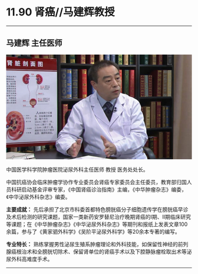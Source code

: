 # 11.90 肾癌//马建辉教授

---

## 马建辉 主任医师

![1682748593883](image/c11_090/1682748593883.png)

中国医学科学院肿瘤医院泌尿外科主任医师 教授 医务处处长。

中国抗癌协会临床肿瘤学协作专业委员会肾癌专家委员会主任委员，教育部归国人员科研启动基金评审专家，《中国肾癌诊治指南》主编，《中华肿瘤杂志》编委，《中华泌尿外科杂志》编委。

**主要成就：** 先后承担了北京市科委首都特色膀胱癌分子细胞遗传学在膀胱癌早诊及术后检测的研究课题，国家一类新药安罗替尼治疗晚期肾癌的Ⅰ期、Ⅱ期临床研究等课题；在《中华肿瘤杂志》《中华泌尿外科杂志》等期刊和报纸上发表文章100余篇，参与了《黄家驷外科学》《吴阶平泌尿外科学》等20余本专著的编写。

**专业特长：** 熟练掌握男性泌尿生殖系肿瘤理论和外科技能，如保留性神经的前列腺癌根治术和全膀胱切除术、保留肾单位的肾癌手术以及下腔静脉瘤栓取出术等泌尿外科高难度手术。

---
